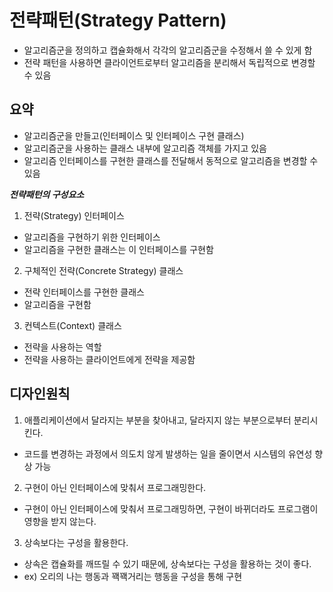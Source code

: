# 전략패턴(Strategy Pattern)

- 알고리즘군을 정의하고 캡슐화해서 각각의 알고리즘군을 수정해서 쓸 수 있게 함 
- 전략 패턴을 사용하면 클라이언트로부터 알고리즘을 분리해서 독립적으로 변경할 수 있음

## 요약

- 알고리즘군을 만들고(인터페이스 및 인터페이스 구현 클래스)
- 알고리즘군을 사용하는 클래스 내부에 알고리즘 객체를 가지고 있음
- 알고리즘 인터페이스를 구현한 클래스를 전달해서 동적으로 알고리즘을 변경할 수 있음

***전략패턴의 구성요소***

1. 전략(Strategy) 인터페이스

- 알고리즘을 구현하기 위한 인터페이스
- 알고리즘을 구현한 클래스는 이 인터페이스를 구현함

2. 구체적인 전략(Concrete Strategy) 클래스

- 전략 인터페이스를 구현한 클래스
- 알고리즘을 구현함

3. 컨텍스트(Context) 클래스

- 전략을 사용하는 역할
- 전략을 사용하는 클라이언트에게 전략을 제공함


## 디자인원칙

1. 애플리케이션에서 달라지는 부분을 찾아내고, 달라지지 않는 부분으로부터 분리시킨다.

- 코드를 변경하는 과정에서 의도치 않게 발생하는 일을 줄이면서 시스템의 유연성 향상 가능

2. 구현이 아닌 인터페이스에 맞춰서 프로그래밍한다.

- 구현이 아닌 인터페이스에 맞춰서 프로그래밍하면, 구현이 바뀌더라도 프로그램이 영향을 받지 않는다.

3. 상속보다는 구성을 활용한다.

- 상속은 캡슐화를 깨뜨릴 수 있기 때문에, 상속보다는 구성을 활용하는 것이 좋다.
- ex) 오리의 나는 행동과 꽥꽥거리는 행동을 구성을 통해 구현



